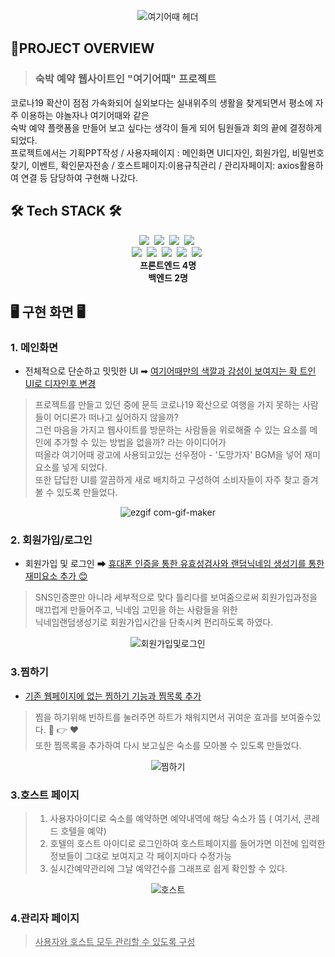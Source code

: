 
<div align=center>
 
![여기어때 헤더](https://user-images.githubusercontent.com/86812173/155169218-edf5c234-9457-4433-a814-ecbcfee18ee8.png)
</div>

<h2>📌PROJECT OVERVIEW</h2>
 
> **<h3>숙박 예약 웹사이트인 "여기어때" 프로젝트</h3>**


코로나19 확산이 점점 가속화되어 실외보다는 실내위주의 생활을 찾게되면서 평소에 자주 이용하는 야놀자나 여기어때와 같은  <br>숙박 예약 플랫폼을 만들어 보고 싶다는 생각이 들게 되어
팀원들과 회의 끝에 결정하게 되었다. <br>프로젝트에서는 기획PPT작성 / 사용자페이지 : 메인화면 UI디자인, 회원가입, 비밀번호찾기, 이벤트, 확인문자전송 / 호스트페이지:이용규칙관리 / 관리자페이지: axios활용하여 연결 등 담당하여 구현해 나갔다. 

## 🛠 Tech STACK 🛠
<div align=center>
 <img src="https://img.shields.io/badge/JAVA-007396?style=flat-square&logo=java&logoColor=white">&nbsp
 <img src="https://img.shields.io/badge/HTML-E34F26?style=flat-square&logo=html5&logoColor=white">&nbsp 
 <img src="https://img.shields.io/badge/CSS-1572B6?style=flat-square&logo=css3&logoColor=white">&nbsp
 <img src="https://img.shields.io/badge/javascript-F7DF1E?style=flat-square&logo=javascript&logoColor=black">&nbsp
 <br>
 <img src="https://img.shields.io/badge/Oracle-F80000?style=flat-square&logo=oracle&logoColor=white">&nbsp
 <img src="https://img.shields.io/badge/Spring Boot-6DB33F?style=flat-square&logo=spring boot&logoColor=white">&nbsp
 <img src="https://img.shields.io/badge/jQuery-0769AD?style=flat-square&logo=jquery&logoColor=white">&nbsp
 <img src="https://img.shields.io/badge/axios-512BD4?style=flat-square&logo=axios&logoColor=white">&nbsp
 <img src="https://img.shields.io/badge/Thymeleaf-005F0F?style=flat-square&logo=thymeleaf&logoColor=white">&nbsp
  <br>
</div>
<div align=center>
 <strong>프론트엔드 4명</strong><br>
 <strong>백엔드 2명</strong><br>
</div>





## 🖥️ 구현 화면 🖥️

### 1. 메인화면
 
 - 전체적으로 단순하고 밋밋한 UI ➡ <ins> 여기어때만의 색깔과 감성이 보여지는 확 트인 UI로 디자인후 변경 </ins>
 > 프로젝트를 만들고 있던 중에 문득 코로나19 확산으로 여행을 가지 못하는 사람들이 어디론가 떠나고 싶어하지 않을까? <br> 그런 마음을 가지고 웹사이트를 방문하는 사람들을 위로해줄 수 있는
  요소를 메인에 추가할 수 있는 방법을 없을까? 라는 아이디어가<br> 떠올라 여기어때 광고에 사용되고있는 선우정아 - '도망가자' BGM을 넣어 재미요소를 넣게 되었다. <br>
  또한 답답한 UI를 깔끔하게 새로 배치하고 구성하여 소비자들이 자주 찾고 즐겨볼 수 있도록 만들었다.   
 
<div align=center>
  
![ezgif com-gif-maker](https://user-images.githubusercontent.com/86812173/155129671-89e77c43-08d8-444c-b921-4b7bf6365688.gif)
  
</div>



### 2. 회원가입/로그인

 - 회원가입 및 로그인  ➡ <ins>휴대폰 인증을 통한 유효성검사와 랜덤닉네임 생성기를 통한 재미요소 추가 😊</ins>
 > SNS인증뿐만 아니라 세부적으로 맞다 틀리다를 보여줌으로써 회원가입과정을 매끄럽게 만들어주고, 닉네임 고민을 하는 사람들을 위한 
 <br>닉네임랜덤생성기로 회원가입시간을 단축시켜 편리하도록 하였다.

<div align= center>
 
 ![회원가입및로그인](https://user-images.githubusercontent.com/86812173/155985878-24b0cb18-1fb8-4100-8049-bf1750eaae8d.gif)

 </div>

### 3.찜하기
- <ins>기존 웹페이지에 없는 찜하기 기능과 찜목록 추가</ins>
> 찜을 하기위해 빈하트를 눌러주면 하트가 채워지면서 귀여운 효과를 보여줄수있다. 🤍 👉 ❤️ <br>
> 또한 찜목록을 추가하여 다시 보고싶은 숙소를 모아볼 수 있도록 만들었다. 

<div align= center>
 
![찜하기](https://user-images.githubusercontent.com/86812173/156002798-57a4cf6e-ca61-4b62-9e3c-f789355aa9c8.gif)

 </div>
 
 ### 3.호스트 페이지
 > 1. 사용자아이디로 숙소를 예약하면 예약내역에 해당 숙소가 뜸 ( 여기서, 콘레드 호텔을 예약) <br>
 > 2. 호텔의 호스트 아이디로 로그인하여 호스트페이지를 들어가면 이전에 입력한 정보들이 그대로 보여지고 각 페이지마다 수정가능 <br>
 > 3. 실시간예약관리에 그날 예약건수를 그래프로 쉽게 확인할 수 있다. <br>


 <div align= center>
 
 ![호스트](https://user-images.githubusercontent.com/86812173/156031892-565048bf-6308-47aa-8404-4b44f9463c8a.gif)
 
  </div>
  
  
  ### 4.관리자 페이지
  > <ins>사용자와 호스트 모두 관리할 수 있도록 구성</ins>
  
  
 <div align= center>
 
 </div>
